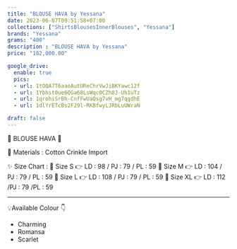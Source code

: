 ```yaml
---
title: "BLOUSE HAVA by Yessana"
date: 2023-06-07T09:51:58+07:00
collections: ["ShirtsBlousesInnerBlouses", "Yessana"]
brands: "Yessana"
grams: "400"
description : "BLOUSE HAVA by Yessana"
price: "182,000.00"

google_drive:
  enable: true
  pics:
  - url: 1tOQA7T6aaoAutUReChrVwJiBKYawc12f
  - url: 1Ybhst0ue6QGa68LsWqc0CZh8J-Uh1uTz
  - url: 1qrohiSrBh-CnfFwUaQsg7vH_mg7qgdhE
  - url: 1dlYrETcBs2F29l-RKBfwyLJRbLuUWraN

draft: false
---
```


🌸 BLOUSE HAVA 🌸

💎 Materials : Cotton Crinkle Import

✨ Size Chart :
🍭 Size S 👉 LD : 98 / PJ : 79 / PL : 59
🍭 Size M 👉 LD : 104 / PJ : 79 / PL : 59
🍭 Size L 👉 LD : 108 / PJ : 79 / PL : 59
🍭 Size XL 👉 LD : 112 /PJ : 79 /PL : 59

____________
💡Available Colour 👇
- Charming
- Romansa
- Scarlet
